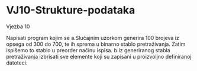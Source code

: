 # VJ10-Strukture-podataka
Vjezba 10

Napisati program kojim se
a.Slučajnim uzorkom generira 100 brojeva iz opsega od 300 do 700, te ih sprema u binarno stablo pretraživanja. Zatim ispišemo to stablo u preorder načinu ispisa.
b.Iz generiranog stabla pretraživanja izbrisati sve elemente koji su zapisani u proizvoljno definiranoj datoteci.
